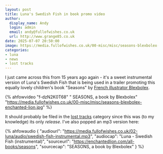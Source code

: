```yaml
---
layout: post
title: Luna's Swedish Fish in book promo video
author:
  display_name: Andy
  login: admin
  email: andy@fullofwishes.co.uk
  url: http://www.grange85.co.uk
date: 2025-07-07 20:50:00
image: https://media.fullofwishes.co.uk/00-misc/misc/seasons-blexbolex-enchanted-lion.jpg
categories:
- luna
- news
- lost tracks
---
```

I just came across this from 15 years ago again - it's a sweet instrumental version of Luna's Swedish Fish that is being used in a trailer promoting this equally lovely children's book "Seasons" by [French illustrator Blexbolex](https://media.fullofwishes.co.uk/00-misc/misc/seasons-blexbolex-enchanted-lion.jpg).

{% ahfowvideo "f-dzN2K0T68" " SEASONS, a book by Blexbolex" "https://media.fullofwishes.co.uk/00-misc/misc/seasons-blexbolex-enchanted-lion.jpg" %}

It should probably be filed in the [lost tracks](/category/lost-tracks) category since this was (to my knowledge) its only _release_. I've also popped an mp3 version here:

{% ahfowaudio {
"audiourl": "https://media.fullofwishes.co.uk/02-luna/audio/swedish-fish-instrumental.mp3",
"audiocap": "Luna - Swedish Fish (instrumental)",
"sourceurl": "https://enchantedlion.com/all-books/seasons",
"sourcecap": "SEASONS, a book by Blexbolex"
} %}


